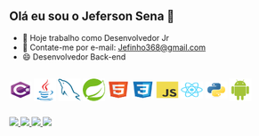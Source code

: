 ## Olá eu sou o Jeferson Sena 👋


- 🔭 Hoje trabalho como Desenvolvedor Jr
- 👯 Contate-me por e-mail: Jefinho368@gmail.com
- 😄 Desenvolvedor Back-end



 <br>
<div> 
   <img align="center" alt="jef-Csharp" height="30" width="40" src="https://raw.githubusercontent.com/devicons/devicon/master/icons/csharp/csharp-original.svg">
  <img align="center" alt="jef-Java" height="40" width="40" src="https://github.com/devicons/devicon/blob/master/icons/java/java-original.svg">
   <img align="center" alt="jef-Mysql" height="40" width="40" src="https://github.com/devicons/devicon/blob/master/icons/mysql/mysql-original.svg">
  <img align="center" alt="jef-Spring" height="40" width="40" src="https://github.com/devicons/devicon/blob/master/icons/spring/spring-original.svg">
  <img align="center" alt="jef-HTML" height="30" width="40" src="https://raw.githubusercontent.com/devicons/devicon/master/icons/html5/html5-original.svg">
  <img align="center" alt="jef-CSS" height="30" width="40" src="https://raw.githubusercontent.com/devicons/devicon/master/icons/css3/css3-original.svg">
  <img align="center" alt="jef-JavaScript" height="30" width="40" src="https://raw.githubusercontent.com/devicons/devicon/master/icons/javascript/javascript-original.svg">
  <img align="center" alt="jef-React" height="30" width="40" src="https://raw.githubusercontent.com/devicons/devicon/master/icons/react/react-original.svg">
  <img align="center" alt="jef-Python" height="30" width="40" src="https://raw.githubusercontent.com/devicons/devicon/master/icons/python/python-original.svg">
  <img align="center" alt="jef-Android" height="40" width="40" src="https://github.com/devicons/devicon/blob/master/icons/android/android-original.svg">
 
    
##
<div>
  <a href="https://www.instagram.com/jefersonsena__/" target="_blank">
    <img src="https://img.shields.io/badge/-Instagram-%23E4405F?style=for-the-badge&logo=instagram&logoColor=white" target="_blank">
  </a>
  <a href="mailto:jefinho368@gmail.com" target="_blank">
    <img src="https://img.shields.io/badge/-Gmail-%23333?style=for-the-badge&logo=gmail&logoColor=white" target="_blank">
  </a>
  <a href="https://www.linkedin.com/in/jeferson-sena-ti/" target="_blank">
    <img src="https://img.shields.io/badge/-LinkedIn-%230077B5?style=for-the-badge&logo=linkedin&logoColor=white" target="_blank">
  </a>
  <a href="https://api.whatsapp.com/send/?phone=71981859864&text&type=phone_number&app_absent=0" target="_blank">
    <img src="https://img.shields.io/badge/WhatsApp-25D366?style=for-the-badge&logo=whatsapp&logoColor=white" target="_blank">
  </a>
</div>

 

